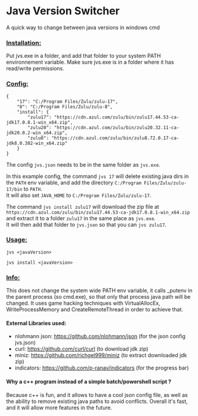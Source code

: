 # Java Version Switcher

A quick way to change between java versions in windows cmd

### <u>Installation:</u>
Put jvs.exe in a folder, and add that folder to your system PATH environnement variable.
Make sure jvs.exe is in a folder where it has read/write permissions.

### <u>Config:</u>
```
{
    "17": "C:/Program Files/Zulu/zulu-17",
    "8": "C:/Program Files/Zulu/zulu-8",
    "install": {
        "zulu17": "https://cdn.azul.com/zulu/bin/zulu17.44.53-ca-jdk17.0.8.1-win_x64.zip",
        "zulu20": "https://cdn.azul.com/zulu/bin/zulu20.32.11-ca-jdk20.0.2-win_x64.zip",
        "zulu8": "https://cdn.azul.com/zulu/bin/zulu8.72.0.17-ca-jdk8.0.382-win_x64.zip"
    }
}
```
The config `jvs.json` needs to be in the same folder as `jvs.exe`.


In this example config, the command `jvs 17` will delete existing java dirs in the `PATH` env variable, and add the directory `C:/Program Files/Zulu/zulu-17/bin` to `PATH`.
<br/>It will also set `JAVA_HOME` to `C:/Program Files/Zulu/zulu-17`.


The command `jvs install zulu17` will download the zip file at `https://cdn.azul.com/zulu/bin/zulu17.44.53-ca-jdk17.0.8.1-win_x64.zip` and extract it to a folder `zulu17` in the same place as `jvs.exe`.
<br/>It will then add that folder to `jvs.json` so that you can `jvs zulu17`.

### <u>Usage:</u>
`jvs <javaVersion>`

`jvs install <javaVersion>`

### <u>Info:</u>
This does not change the system wide PATH env variable, it calls _putenv in the parent process (so cmd.exe), so that only that process java path will be changed.
It uses game hacking techniques with VirtualAllocEx, WriteProcessMemory and CreateRemoteThread in order to achieve that.

#### External Libraries used:
- nlohmann json: https://github.com/nlohmann/json (for the json config jvs.json)
- curl: https://github.com/curl/curl (to download jdk zip)
- miniz: https://github.com/richgel999/miniz (to extract downloaded jdk zip)
- indicators: https://github.com/p-ranav/indicators (for the progress bar)

#### Why a c++ program instead of a simple batch/powershell script ?
Because c++ is fun, and it allows to have a cool json config file, as well as the ability to remove existing java paths to avoid conflicts.
Overall it's fast, and it will allow more features in the future.